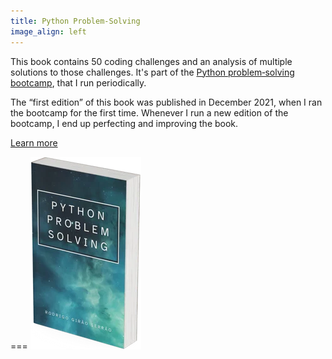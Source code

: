 ```yaml
---
title: Python Problem‑Solving
image_align: left
---
```


This book contains 50 coding challenges and an analysis of multiple solutions to those challenges.
It's part of the [Python problem‑solving bootcamp](/pythonbootcamp), that I run periodically.

The “first edition” of this book was published in December 2021, when I ran the bootcamp for the first time.
Whenever I run a new edition of the bootcamp, I end up perfecting and improving the book.

  
  [Learn more](/books/python-problem-solving)
  
  
  
===
![](_book.webp)